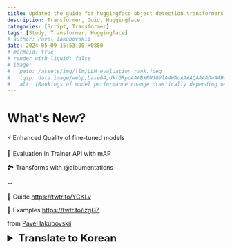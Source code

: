 ```yaml
---
title: Updated the guide for huggingface object detection transformers
description: Transformer, Guid, Huggingface
categories: [Script, Transformer]
tags: [Study, Transformer, Huggingface]
# author: Pavel Iakubovskii
date: 2024-05-09 15:53:00 +0800
# mermaid: true
# render_with_liquid: false
# image:
#   path: /assets/img/llm/LLM_evaluation_rank.jpeg
#   lqip: data:image/webp;base64,UklGRpoAAABXRUJQVlA4WAoAAAAQAAAADwAABwAAQUxQSDIAAAARL0AmbZurmr57yyIiqE8oiG0bejIYEQTgqiDA9vqnsUSI6H+oAERp2HZ65qP/VIAWAFZQOCBCAAAA8AEAnQEqEAAIAAVAfCWkAALp8sF8rgRgAP7o9FDvMCkMde9PK7euH5M1m6VWoDXf2FkP3BqV0ZYbO6NA/VFIAAAA
#   alt: [Rankings of model performance change drastically depending on which LLM is used as the judge on KILT-NQ]
---
```



# What's New?

⚡ Enhanced Quality of fine-tuned models

🎯 Evaluation in Trainer API with mAP 

🏞 Transforms with @albumentations


--

📖 Guide <https://twtr.to/YCKLv>


👀 Examples <https://twtr.to/izgGZ>


from [Pavel Iakubovskii](https://twitter.com/qubvel1)


<details markdown="1">
<summary style= "font-size:24px; line-height:24px; font-weight:bold; cursor:pointer;" > Translate to Korean </summary>

* * * 

## ⚡ 앞으로 해야 할 일 !!!

### Transformer를 이해하자 👀
 - 샘플모델 구성
 - 개념 다잡기
 - 테스트 및 개선 방법 고민, 연구
 - torch 모든 기능 구성 및 커스텀 활용
 - applied 서비스 탐색

</details>